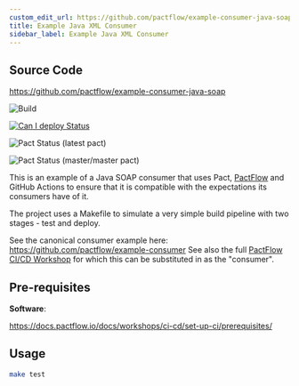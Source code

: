 ```yaml
---
custom_edit_url: https://github.com/pactflow/example-consumer-java-soap/edit/master/README.md
title: Example Java XML Consumer
sidebar_label: Example Java XML Consumer
---
```


<!-- This file has been synced from the pactflow/example-consumer-java-soap repository. Please do not edit it directly. The URL of the source file can be found in the custom_edit_url value above -->

## Source Code

https://github.com/pactflow/example-consumer-java-soap


![Build](https://github.com/pactflow/example-consumer-java-soap/workflows/Build/badge.svg)

[![Can I deploy Status](https://testdemo.pactflow.io/pacticipants/pactflow-example-consumer-java-soap/branches/master/latest-version/can-i-deploy/to-environment/production/badge)](https://testdemo.pactflow.io/overview/provider/pactflow-example-consumer-java-soap/consumer/pactflow-example-consumer-js-soap)

![Pact Status](https://testdemo.pactflow.io/pacts/provider/pactflow-example-provider-java-soap/consumer/pactflow-example-consumer-java-soap/latest/badge) (latest pact)

![Pact Status](https://testdemo.pactflow.io/pacts/provider/pactflow-example-provider-java-soap/consumer/pactflow-example-consumer-java-soap/latest/master/badge) (master/master pact) 

This is an example of a Java SOAP consumer that uses Pact, [PactFlow](https://pactflow.io) and GitHub Actions to ensure that it is compatible with the expectations its consumers have of it.

The project uses a Makefile to simulate a very simple build pipeline with two stages - test and deploy.

See the canonical consumer example here: https://github.com/pactflow/example-consumer
See also the full [PactFlow CI/CD Workshop](https://docs.pactflow.io/docs/workshops/ci-cd) for which this can be substituted in as the "consumer".

## Pre-requisites

**Software**:

https://docs.pactflow.io/docs/workshops/ci-cd/set-up-ci/prerequisites/

## Usage

```sh
make test
```
